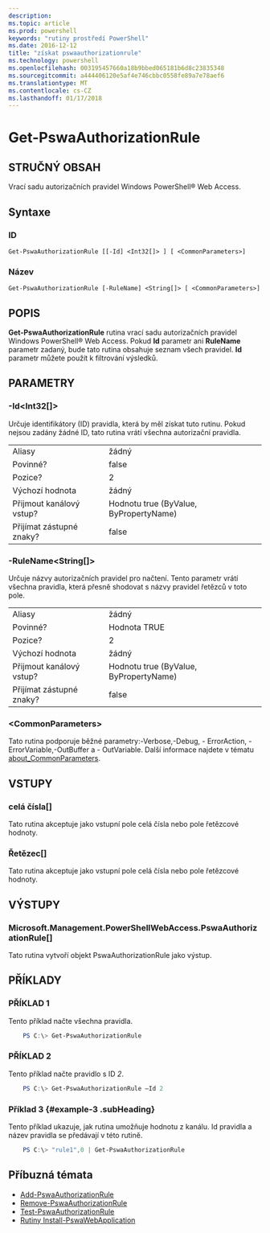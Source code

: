 ```yaml
---
description: 
ms.topic: article
ms.prod: powershell
keywords: "rutiny prostředí PowerShell"
ms.date: 2016-12-12
title: "získat pswaauthorizationrule"
ms.technology: powershell
ms.openlocfilehash: 003195457660a18b9bbed065181b6d8c23835348
ms.sourcegitcommit: a444406120e5af4e746cbbc0558fe89a7e78aef6
ms.translationtype: MT
ms.contentlocale: cs-CZ
ms.lasthandoff: 01/17/2018
---
```

# <a name="get-pswaauthorizationrule"></a>Get-PswaAuthorizationRule

## <a name="synopsis"></a>STRUČNÝ OBSAH

Vrací sadu autorizačních pravidel Windows PowerShell® Web Access.

## <a name="syntax"></a>Syntaxe

### <a name="id"></a>ID
```
Get-PswaAuthorizationRule [[-Id] <Int32[]> ] [ <CommonParameters>]
```

### <a name="name"></a>Název
```
Get-PswaAuthorizationRule [-RuleName] <String[]> [ <CommonParameters>]
```

## <a name="description"></a>POPIS

**Get-PswaAuthorizationRule** rutina vrací sadu autorizačních pravidel Windows PowerShell® Web Access.
Pokud **Id** parametr ani **RuleName** parametr zadaný, bude tato rutina obsahuje seznam všech pravidel. **Id** parametr můžete použít k filtrování výsledků.

## <a name="parameters"></a>PARAMETRY

### <a name="-idltint32gt"></a>-Id&lt;Int32\[\]&gt;

Určuje identifikátory (ID) pravidla, která by měl získat tuto rutinu. Pokud nejsou zadány žádné ID, tato rutina vrátí všechna autorizační pravidla.

|||  
|-|-|
| Aliasy                              | žádný                                 |
| Povinné?                            | false                                |
| Pozice?                            | 2                                    |
| Výchozí hodnota                        | žádný                                 |
| Přijmout kanálový vstup?               | Hodnotu true (ByValue, ByPropertyName)       |
| Přijímat zástupné znaky?          | false                                |

### <a name="-rulenameltstringgt"></a>-RuleName&lt;String\[\]&gt;

Určuje názvy autorizačních pravidel pro načtení. Tento parametr vrátí všechna pravidla, která přesně shodovat s názvy pravidel řetězců v toto pole.

|||  
|-|-|
| Aliasy                              | žádný                                 |
| Povinné?                            | Hodnota TRUE                                 |
| Pozice?                            | 2                                    |
| Výchozí hodnota                        | žádný                                 |
| Přijmout kanálový vstup?               | Hodnotu true (ByValue, ByPropertyName)       |
| Přijímat zástupné znaky?          | false                                |

### <a name="ltcommonparametersgt"></a>&lt;CommonParameters&gt;

Tato rutina podporuje běžné parametry:-Verbose,-Debug, - ErrorAction, - ErrorVariable,-OutBuffer a - OutVariable.
Další informace najdete v tématu [about_CommonParameters](http://go.microsoft.com/fwlink/p/?LinkID=113216).

## <a name="inputs"></a>VSTUPY

### <a name="int"></a>celá čísla\[\]

Tato rutina akceptuje jako vstupní pole celá čísla nebo pole řetězcové hodnoty.

### <a name="string"></a>Řetězec\[\]

Tato rutina akceptuje jako vstupní pole celá čísla nebo pole řetězcové hodnoty.

## <a name="outputs"></a>VÝSTUPY

### <a name="microsoftmanagementpowershellwebaccesspswaauthorizationrule"></a>Microsoft.Management.PowerShellWebAccess.PswaAuthorizationRule\[\]

Tato rutina vytvoří objekt PswaAuthorizationRule jako výstup.


## <a name="examples"></a>PŘÍKLADY

### <a name="example-1"></a>PŘÍKLAD 1

Tento příklad načte všechna pravidla.

```PowerShell
    PS C:\> Get-PswaAuthorizationRule
```

### <a name="example-2"></a>PŘÍKLAD 2

Tento příklad načte pravidlo s ID *2*.

```PowerShell
    PS C:\> Get-PswaAuthorizationRule –Id 2
```

### <a name="example-3-example-3-subheading"></a>Příklad 3 {#example-3 .subHeading}

Tento příklad ukazuje, jak rutina umožňuje hodnotu z kanálu.
Id pravidla a název pravidla se předávají v této rutině.

```PowerShell
    PS C:\> "rule1",0 | Get-PswaAuthorizationRule
```

## <a name="related-topics"></a>Příbuzná témata

- [Add-PswaAuthorizationRule](add-pswaauthorizationrule.md)
- [Remove-PswaAuthorizationRule](remove-pswaauthorizationrule.md)
- [Test-PswaAuthorizationRule](test-pswaauthorizationrule.md)
- [Rutiny Install-PswaWebApplication](install-pswawebapplication.md)

